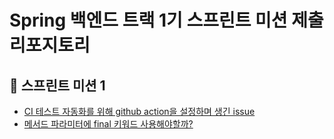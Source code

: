 # Spring 백엔드 트랙 1기 스프린트 미션 제출 리포지토리

## 🌱 스프린트 미션 1 

- [CI 테스트 자동화를 위해 github action을 설정하며 생긴 issue](https://github.com/jaewoo9797/githubActionFlow/blob/main/README.md)
- [메서드 파라미터에 final 키워드 사용해야할까?](https://github.com/jaewoo9797/TIL/blob/main/java/%5BJAVA%5D%20parameter%20final.md)